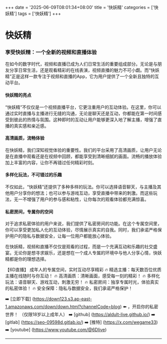 +++
date = '2025-06-09T08:01:34+08:00'
title = '快妖精'
categories = ['快妖精']
tags = ['快妖精']
+++

# 快妖精

### 享受快妖精：一个全新的视频和直播体验

在如今的数字时代，视频和直播已成为人们日常生活的重要组成部分。无论是与朋友分享日常生活，还是观看精彩的在线表演，视频直播的魅力不可小觑。而“快妖精”正是这样一款专注于视频和直播的App，它为用户提供了一个全新且独特的互动平台。

#### 快妖精的亮点

“快妖精”不仅仅是一个视频直播平台，它更注重用户的互动体验。在这里，你可以通过实时直播与主播进行无缝的沟通，无论是聊天还是互动，你都能在第一时间感受到彼此的热情与氛围。这种即时的互动让用户能够更深入地了解主播，增强了直播的真实感和亲近感。

#### 高清画质，流畅体验

在快妖精，我们深知视觉体验的重要性。我们的平台采用了高清画质，让用户无论是在直播中观看还是在视频中回顾，都能享受到清晰细腻的画面。流畅的播放体验加上丰富的内容，让你不再错过任何精彩时刻。

#### 多样化玩法，不可错过的乐趣

不仅如此，“快妖精”还提供了多种多样的玩法。你可以选择语音聊天，与主播及其他用户分享你的想法；也可以参与游戏互动，享受直播中带来的刺激。而这些玩法，无一不增强了用户的参与感和粘性，让你每次的观看体验都充满惊喜。

#### 私密房间，专属你的空间

对于追求私密体验的用户来说，我们提供了私密房间的功能。在这个专属空间里，你可以享受更加私人化的互动体验，尽情展示真实的自我。同时，我们承诺严格保护用户的隐私与数据安全，让每一位用户都能放心体验。

在快妖精，视频和直播不仅仅是观看的过程，而是一个充满互动和乐趣的社交盛宴。无论你是想寻求娱乐，还是想在一个成人专属的环境中与他人分享心情，快妖精都是你的理想选择。

【6D直播】
成年人的专属空间，实时互动尽享精彩
🔥 精选主播：每天数百位优质主播在线随时与你互动！
🔥 高清画质：清晰画面，感受每一刻的精彩！
🔥 多样化玩法：语音聊天、游戏互动，刺激无穷！
🔥 私密房间：独享专属时光，体验真实的私密体验！
🔥 安全保障：隐私与数据安全，我们承诺严格保护！

➡️ [立即下载] (https://down123.s3.ap-east-1.amazonaws.com/down/down.html?channelCode=blog) ⬅️ ，开启你的私密世界！
（仅限18岁以上成年人）
➡️ [github] (https://aldult-live.github.io/)
➡️ [gitlab] (https://seo-09598d.gitlab.io/)
➡️ [推特] (https://x.com/wegame33)
➡️ [youtube] (https://www.youtube.com/@6Dlive)

---
